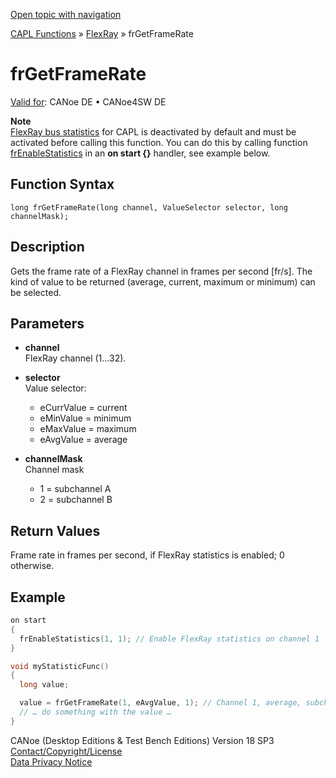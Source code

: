 [Open topic with navigation](../../../../../CANoeDEFamily.htm#Topics/CAPLFunctions/FlexRay/Functions/CAPLfunctionFRGetFrameRate.md)

[CAPL Functions](../../CAPLfunctions.md) » [FlexRay](../CAPLfunctionsFlexrayOverview.md) » frGetFrameRate

# frGetFrameRate

[Valid for](../../../Shared/FeatureAvailability.md):  CANoe DE • CANoe4SW DE

**Note**  
[FlexRay bus statistics](../CAPLfunctionsFlexrayOverview.md#BMBusStatistics) for CAPL is deactivated by default and must be activated before calling this function. You can do this by calling function [frEnableStatistics](CAPLfunctionFREnableStatistics.md) in an **on start {}** handler, see example below.

## Function Syntax

```
long frGetFrameRate(long channel, ValueSelector selector, long channelMask);
```

## Description

Gets the frame rate of a FlexRay channel in frames per second [fr/s]. The kind of value to be returned (average, current, maximum or minimum) can be selected.

## Parameters

- **channel**  
  FlexRay channel (1…32).

- **selector**  
  Value selector:
  - eCurrValue = current
  - eMinValue = minimum
  - eMaxValue = maximum
  - eAvgValue = average

- **channelMask**  
  Channel mask
  - 1 = subchannel A
  - 2 = subchannel B

## Return Values

Frame rate in frames per second, if FlexRay statistics is enabled; 0 otherwise.

## Example

```c
on start
{
  frEnableStatistics(1, 1); // Enable FlexRay statistics on channel 1
}

void myStatisticFunc()
{
  long value;

  value = frGetFrameRate(1, eAvgValue, 1); // Channel 1, average, subchannel A
  // … do something with the value …
}
```

CANoe (Desktop Editions & Test Bench Editions) Version 18 SP3  
[Contact/Copyright/License](../../../Shared/ContactCopyrightLicense.md)  
[Data Privacy Notice](https://www.vector.com/int/en/company/get-info/privacy-policy/)
